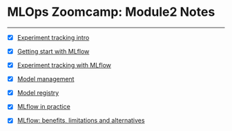 # MLOps	Zoomcamp: Module2 Notes
---

- [x] [Experiment tracking intro](https://github.com/surawut-jirasaktavee/course-mlops-zoomcamp/blob/main/local-host/02-experiment-tracking/notes/experiment_tracking.md)
- [x] [Getting start with MLflow](https://github.com/surawut-jirasaktavee/course-mlops-zoomcamp/blob/main/local-host/02-experiment-tracking/notes/getting_start_with_mlflow.md)
- [x] [Experiment tracking with MLflow](https://github.com/surawut-jirasaktavee/course-mlops-zoomcamp/blob/main/local-host/02-experiment-tracking/notes/experiment_tracking_with_mlflow.md)
- [x] [Model management](https://github.com/surawut-jirasaktavee/course-mlops-zoomcamp/blob/main/local-host/02-experiment-tracking/notes/model_management.md)
- [x] [Model registry](https://github.com/surawut-jirasaktavee/course-mlops-zoomcamp/blob/main/local-host/02-experiment-tracking/notes/model_registry.md)
- [x] [MLflow in practice](https://github.com/surawut-jirasaktavee/course-mlops-zoomcamp/blob/main/local-host/02-experiment-tracking/notes/mlflow_in_practice.md)
- [x] [MLflow: benefits, limitations and alternatives](https://github.com/surawut-jirasaktavee/course-mlops-zoomcamp/blob/main/local-host/02-experiment-tracking/notes/mlflow_benefit_limitation_alter.md)


